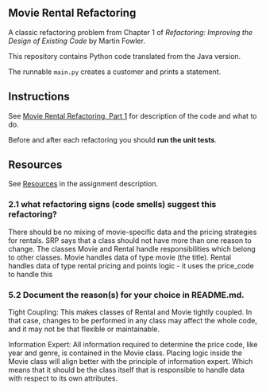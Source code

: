 ## Movie Rental Refactoring

A classic refactoring problem from Chapter 1 of
_Refactoring: Improving the Design of Existing Code_ by Martin Fowler.  

This repository contains Python code translated from the Java version.

The runnable `main.py` creates a customer and prints a statement.


## Instructions

See [Movie Rental Refactoring, Part 1](https://cpske.github.io/ISP/assignment/movierental/movierental-part1) for description of the code and what to do.

Before and after each refactoring you should **run the unit tests**.

## Resources

See [Resources](https://cpske.github.io/ISP/assignment/movierental/movierental-part1#resources) in the assignment description.

### 2.1 what refactoring signs (code smells) suggest this refactoring?
There should be no mixing of movie-specific data and the pricing strategies for rentals.
SRP says that a class should not have more than one reason to change.
The classes Movie and Rental handle responsibilities which belong to other classes.
Movie handles data of type movie (the title).
Rental handles data of type rental pricing and points logic - it uses the price_code to handle this
### 5.2 Document the reason(s) for your choice in README.md.
Tight Coupling: This makes classes of Rental and Movie tightly coupled. In that case, changes to be performed in any class may affect the whole code, and it may not be that flexible or maintainable.

Information Expert: All information required to determine the price code, like year and genre, is contained in the Movie class. Placing logic inside the Movie class will align better with the principle of information expert.
Which means that it should be the class itself that is responsible to handle data with respect to its own attributes.